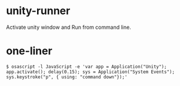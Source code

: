 # unity-runner
Activate unity window and Run from command line.

# one-liner

	$ osascript -l JavaScript -e 'var app = Application("Unity"); app.activate(); delay(0.15); sys = Application("System Events"); sys.keystroke("p", { using: "command down"});'

